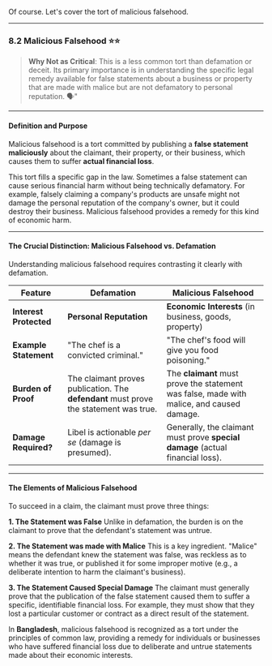 Of course. Let's cover the tort of malicious falsehood.

---

### 8.2 Malicious Falsehood ⭐⭐

> **Why Not as Critical**: This is a less common tort than defamation or deceit. Its primary importance is in understanding the specific legal remedy available for false statements about a business or property that are made with malice but are not defamatory to personal reputation. 🗣️"

---

#### Definition and Purpose

Malicious falsehood is a tort committed by publishing a **false statement maliciously** about the claimant, their property, or their business, which causes them to suffer **actual financial loss**.

This tort fills a specific gap in the law. Sometimes a false statement can cause serious financial harm without being technically defamatory. For example, falsely claiming a company's products are unsafe might not damage the personal reputation of the company's owner, but it could destroy their business. Malicious falsehood provides a remedy for this kind of economic harm.

---

#### The Crucial Distinction: Malicious Falsehood vs. Defamation

Understanding malicious falsehood requires contrasting it clearly with defamation.

|Feature|**Defamation**|**Malicious Falsehood**|
|---|---|---|
|**Interest Protected**|**Personal Reputation**|**Economic Interests** (in business, goods, property)|
|**Example Statement**|"The chef is a convicted criminal."|"The chef's food will give you food poisoning."|
|**Burden of Proof**|The claimant proves publication. The **defendant** must prove the statement was true.|The **claimant** must prove the statement was false, made with malice, and caused damage.|
|**Damage Required?**|Libel is actionable _per se_ (damage is presumed).|Generally, the claimant must prove **special damage** (actual financial loss).|

---

#### The Elements of Malicious Falsehood

To succeed in a claim, the claimant must prove three things:

**1. The Statement was False** Unlike in defamation, the burden is on the claimant to prove that the defendant's statement was untrue.

**2. The Statement was made with Malice** This is a key ingredient. "Malice" means the defendant knew the statement was false, was reckless as to whether it was true, or published it for some improper motive (e.g., a deliberate intention to harm the claimant's business).

**3. The Statement Caused Special Damage** The claimant must generally prove that the publication of the false statement caused them to suffer a specific, identifiable financial loss. For example, they must show that they lost a particular customer or contract as a direct result of the statement.

In **Bangladesh**, malicious falsehood is recognized as a tort under the principles of common law, providing a remedy for individuals or businesses who have suffered financial loss due to deliberate and untrue statements made about their economic interests.